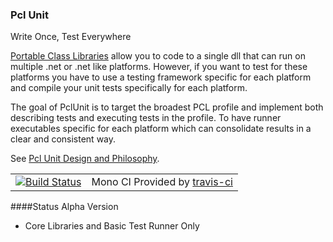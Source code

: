 ### Pcl Unit
Write Once, Test Everywhere

[Portable Class Libraries][pcl] allow you to code to a single dll that can run on multiple .net or .net like platforms. However, if you want to test for these platforms you have to use a testing framework specific for each platform and compile your unit tests specifically for each platform.

The goal of PclUnit is to target the broadest PCL profile and implement both describing tests and executing tests in the profile. To have runner executables specific for each platform which can consolidate results in a clear and consistent way.

See [Pcl Unit Design and Philosophy][Design].

|     |     |
| --- | --- |
| [![Build Status][MonoImg]][MonoLink] | Mono CI Provided by [travis-ci][] |

[MonoImg]:https://travis-ci.org/jbtule/PclUnit.png?branch=master
[MonoLink]:https://travis-ci.org/jbtule/PclUnit

####Status
Alpha Version
  - Core Libraries and Basic Test Runner Only

[travis-ci]:https://travis-ci.org/
[Design]:http://github.com/jbtule/PclUnit/wiki/Design
[pcl]:http://msdn.microsoft.com/en-us/library/gg597391.aspx
